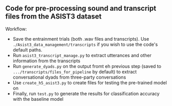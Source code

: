 ## Code for pre-processing sound and transcript files from the ASIST3 dataset

Workflow:
- Save the entrainment trials (both .wav files and transcripts). Use `./Asist3_data_management/transcripts` if you wish to use the code's default paths.
- Run `asist3_transcript_manage.py` to extract utterances and other information from the transcripts
- Run `generate_dyads.py` on the output fromt eh previous step (saved to `.../transcripts/files_for_pipeline` by default) to extract conversational dyads from three-party conversations
- Use `create_h5_asist3.py` to create files for testing the pre-trained model on
- Finally, run `test.py` to generate the results for classification accuracy with the baseline model
